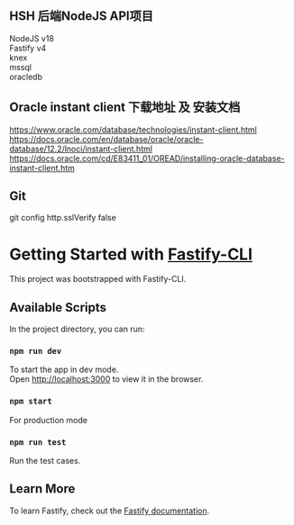 ## HSH 后端NodeJS API项目  
NodeJS v18  
Fastify v4  
knex  
mssql  
oracledb  

## Oracle instant client 下载地址 及 安装文档  
https://www.oracle.com/database/technologies/instant-client.html  
https://docs.oracle.com/en/database/oracle/oracle-database/12.2/lnoci/instant-client.html  
https://docs.oracle.com/cd/E83411_01/OREAD/installing-oracle-database-instant-client.htm  

## Git  
git config http.sslVerify false


# Getting Started with [Fastify-CLI](https://www.npmjs.com/package/fastify-cli)

This project was bootstrapped with Fastify-CLI.

## Available Scripts

In the project directory, you can run:

### `npm run dev`

To start the app in dev mode.\
Open [http://localhost:3000](http://localhost:3000) to view it in the browser.

### `npm start`

For production mode

### `npm run test`

Run the test cases.

## Learn More

To learn Fastify, check out the [Fastify documentation](https://fastify.dev/docs/latest/).
